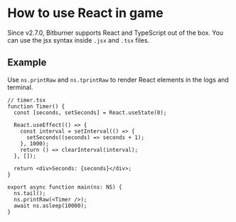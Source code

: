 # How to use React in game

Since v2.7.0, Bitburner supports React and TypeScript out of the box. You can use the jsx syntax inside `.jsx` and `.tsx` files.

## Example

Use `ns.printRaw` and `ns.tprintRaw` to render React elements in the logs and terminal.

```tsx
// timer.tsx
function Timer() {
  const [seconds, setSeconds] = React.useState(0);

  React.useEffect(() => {
    const interval = setInterval(() => {
      setSeconds((seconds) => seconds + 1);
    }, 1000);
    return () => clearInterval(interval);
  }, []);

  return <div>Seconds: {seconds}</div>;
}

export async function main(ns: NS) {
  ns.tail();
  ns.printRaw(<Timer />);
  await ns.asleep(10000);
}
```
